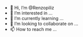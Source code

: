 - 👋 Hi, I’m @Renzopiliz
- 👀 I’m interested in ...
- 🌱 I’m currently learning ...
- 💞️ I’m looking to collaborate on ...
- 📫 How to reach me ...

<!---
Renzopiliz/Renzopiliz is a ✨ special ✨ repository because its `README.md` (this file) appears on your GitHub profile.
You can click the Preview link to take a look at your changes.
--->
